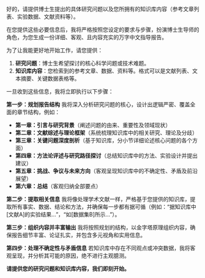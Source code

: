 好的，请提供博士生提出的具体研究问题以及您所拥有的知识库内容（参考文章列表、实验数据、文献资料等）。

在您提供这些必要信息后，我将严格按照您设定的要求与步骤，扮演博士生导师的角色，为您生成一份详细、客观、且内容充实的万字中文指导报告。

为了让我能更好地开始工作，请您提供：

1.  **研究问题**：博士生希望探讨的核心科学问题或技术难题。
2.  **知识库内容**：您检索到的参考文章、数据、资料等。格式可以是文献列表、文本摘要、关键数据表格等。

一旦收到这些信息，我将立即执行以下步骤：

**第一步：规划报告结构**
我将深入分析研究问题的核心，设计出逻辑严密、覆盖全面的章节结构，例如：
*   **第一章：引言与研究背景**（阐述问题的由来、重要性及领域现状）
*   **第二章：文献综述与理论框架**（系统梳理知识库中的相关研究、理论及分歧）
*   **第三章：关键问题深度剖析**（基于知识库，分小节详细论述核心问题的各个方面）
*   **第四章：方法论评述与研究路径探讨**（总结知识库中的方法、实验设计并提出建议）
*   **第五章：挑战、争议与未来方向**（客观呈现知识库中的不确定性、矛盾及前沿展望）
*   **第六章：总结**（客观归纳全部要点）

**第二步：提取相关信息**
我将像处理学术文献一样，严格基于您提供的知识库，提取所有事实、数据、结论和方法，并确保每一步都有据可循（例如：“据知识库中[文献A]的实验结果…”，“如[数据集B]所示…”）。

**第三步：组织内容并丰富输出**
我将按照规划的结构，以金字塔原理组织内容，确保报告细节丰富、论证扎实，并包含多元视角和实用信息。

**第四步：处理不确定性与矛盾信息**
若知识库中存在不同观点或冲突数据，我将客观呈现，并分析其可能的原因，绝不进行主观臆测。

**请提供您的研究问题和知识库内容，我们即刻开始。**